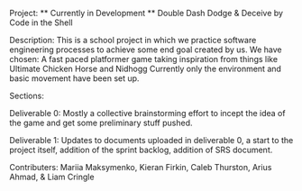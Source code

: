 Project: ** Currently in Development **
Double Dash Dodge & Deceive 
by Code in the Shell

Description: 
This is a school project in which we practice software engineering processes to achieve some end goal created by us. We have chosen:
A fast paced platformer game taking inspiration from things like Ultimate Chicken Horse and Nidhogg
Currently only the environment and basic movement have been set up.

Sections:

  Deliverable 0:
  Mostly a collective brainstorming effort to incept the idea of the game and get some preliminary stuff pushed.

  Deliverable 1:
  Updates to documents uploaded in deliverable 0, a start to the project itself, addition of the sprint backlog, addition of SRS document.


Contributers:
Mariia Maksymenko,
Kieran Firkin,
Caleb Thurston,
Arius Ahmad, &
Liam Cringle
